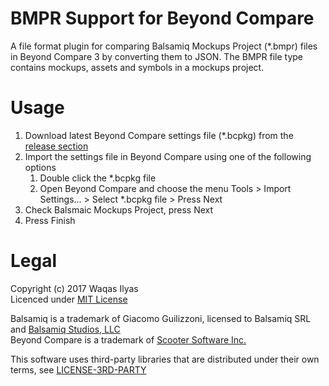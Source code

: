 # BMPR Support for Beyond Compare
A file format plugin for comparing Balsamiq Mockups Project (\*.bmpr) files in Beyond Compare 3 by converting them to JSON. The BMPR file type contains mockups, assets and symbols in a mockups project.

# Usage

1. Download latest Beyond Compare settings file (\*.bcpkg) from the [release section](../../releases/latest)
1. Import the settings file in Beyond Compare using one of the following options
   1. Double click the \*.bcpkg file
   1. Open Beyond Compare and choose the menu Tools > Import Settings... > Select \*.bcpkg file > Press Next
1. Check Balsmaic Mockups Project, press Next
1. Press Finish

# Legal
Copyright (c) 2017 Waqas Ilyas  
Licenced under [MIT License](LICENSE)

Balsamiq is a trademark of Giacomo Guilizzoni, licensed to Balsamiq SRL and [Balsamiq Studios, LLC](https://balsamiq.com)  
Beyond Compare is a trademark of [Scooter Software Inc.](http://scootersoftware.com)

This software uses third-party libraries that are distributed under their own terms, see [LICENSE-3RD-PARTY](LICENSE-3RD-PARTY.md)
